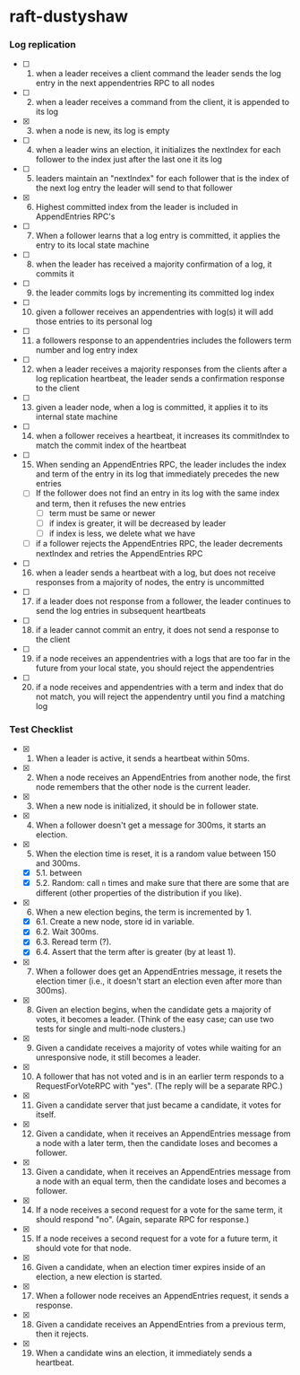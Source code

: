 ﻿# raft-dustyshaw

### Log replication  
- [ ] 1. when a leader receives a client command the leader sends the log entry in the next appendentries RPC to all nodes
- [ ] 2. when a leader receives a command from the client, it is appended to its log
- [x] 3. when a node is new, its log is empty
- [ ] 4. when a leader wins an election, it initializes the nextIndex for each follower to the index just after the last one it its log
- [ ] 5. leaders maintain an "nextIndex" for each follower that is the index of the next log entry the leader will send to that follower
- [x] 6. Highest committed index from the leader is included in AppendEntries RPC's
- [ ] 7. When a follower learns that a log entry is committed, it applies the entry to its local state machine
- [ ] 8. when the leader has received a majority confirmation of a log, it commits it
- [ ] 9. the leader commits logs by incrementing its committed log index
- [ ] 10. given a follower receives an appendentries with log(s) it will add those entries to its personal log
- [ ] 11. a followers response to an appendentries includes the followers term number and log entry index
- [ ] 12. when a leader receives a majority responses from the clients after a log replication heartbeat, the leader sends a confirmation response to the client
- [ ] 13. given a leader node, when a log is committed, it applies it to its internal state machine
- [ ] 14. when a follower receives a heartbeat, it increases its commitIndex to match the commit index of the heartbeat
- [ ] 15. When sending an AppendEntries RPC, the leader includes the index and term of the entry in its log that immediately precedes the new entries
    - [ ]   If the follower does not find an entry in its log with the same index and term, then it refuses the new entries
        - [ ]   term must be same or newer
        - [ ] if index is greater, it will be decreased by leader
        - [ ] if index is less, we delete what we have
    - [ ] if a follower rejects the AppendEntries RPC, the leader decrements nextIndex and retries the AppendEntries RPC
- [ ] 16. when a leader sends a heartbeat with a log, but does not receive responses from a majority of nodes, the entry is uncommitted
- [ ] 17. if a leader does not response from a follower, the leader continues to send the log entries in subsequent heartbeats  
- [ ] 18. if a leader cannot commit an entry, it does not send a response to the client
- [ ] 19. if a node receives an appendentries with a logs that are too far in the future from your local state, you should reject the appendentries
- [ ] 20. if a node receives and appendentries with a term and index that do not match, you will reject the appendentry until you find a matching log 


### Test Checklist  


- [x] 1. When a leader is active, it sends a heartbeat within 50ms.
- [x] 2. When a node receives an AppendEntries from another node, the first node remembers that the other node is the current leader.
- [x] 3. When a new node is initialized, it should be in follower state.
- [x] 4. When a follower doesn't get a message for 300ms, it starts an election.
- [x] 5. When the election time is reset, it is a random value between 150 and 300ms.
    - [x] 5.1. between
    - [x] 5.2. Random: call `n` times and make sure that there are some that are different (other properties of the distribution if you like).
- [x] 6. When a new election begins, the term is incremented by 1.
    - [x] 6.1. Create a new node, store id in variable.
    - [x] 6.2. Wait 300ms.
    - [x] 6.3. Reread term (?).
    - [x] 6.4. Assert that the term after is greater (by at least 1).  
- [x] 7. When a follower does get an AppendEntries message, it resets the election timer (i.e., it doesn't start an election even after more than 300ms).
- [x] 8. Given an election begins, when the candidate gets a majority of votes, it becomes a leader. (Think of the easy case; can use two tests for single and multi-node clusters.)
- [x] 9. Given a candidate receives a majority of votes while waiting for an unresponsive node, it still becomes a leader.
- [x] 10. A follower that has not voted and is in an earlier term responds to a RequestForVoteRPC with "yes". (The reply will be a separate RPC.)
- [x] 11. Given a candidate server that just became a candidate, it votes for itself.
- [x] 12. Given a candidate, when it receives an AppendEntries message from a node with a later term, then the candidate loses and becomes a follower.
- [x] 13. Given a candidate, when it receives an AppendEntries message from a node with an equal term, then the candidate loses and becomes a follower.
- [x] 14. If a node receives a second request for a vote for the same term, it should respond "no". (Again, separate RPC for response.)
- [x] 15. If a node receives a second request for a vote for a future term, it should vote for that node.
- [x] 16. Given a candidate, when an election timer expires inside of an election, a new election is started.
- [x] 17. When a follower node receives an AppendEntries request, it sends a response.
- [x] 18. Given a candidate receives an AppendEntries from a previous term, then it rejects.
- [x] 19. When a candidate wins an election, it immediately sends a heartbeat.
